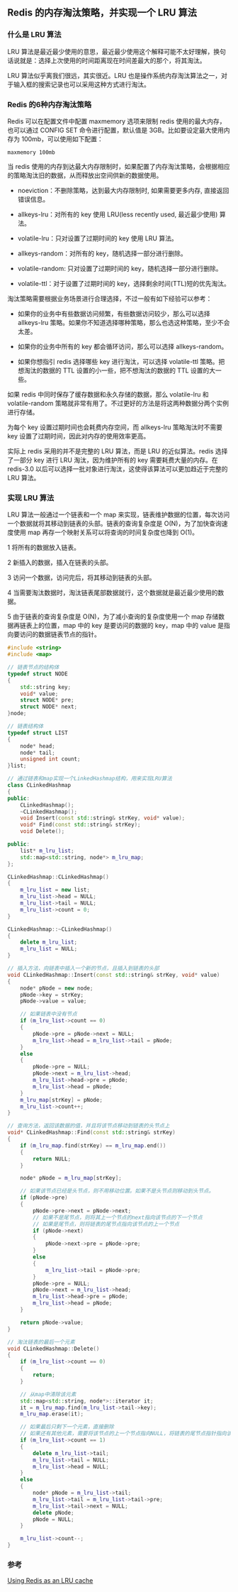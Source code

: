 ## Redis 的内存淘汰策略，并实现一个 LRU 算法

### 什么是 LRU 算法
LRU 算法是最近最少使用的意思，最近最少使用这个解释可能不太好理解，换句话说就是：选择上次使用的时间距离现在时间差最大的那个，将其淘汰。

LRU 算法似乎离我们很远，其实很近。LRU 也是操作系统内存淘汰算法之一，对于输入框的搜索记录也可以采用这种方式进行淘汰。

### Redis 的6种内存淘汰策略

Redis 可以在配置文件中配置 maxmemory 选项来限制 redis 使用的最大内存，也可以通过 CONFIG SET 命令进行配置，默认值是 3GB。比如要设定最大使用内存为 100mb，可以使用如下配置：

```
maxmemory 100mb
```

当 redis 使用的内存到达最大内存限制时，如果配置了内存淘汰策略，会根据相应的策略淘汰旧的数据，从而释放出空间供新的数据使用。

- noeviction：不删除策略，达到最大内存限制时, 如果需要更多内存, 直接返回错误信息。

- allkeys-lru：对所有的 key 使用 LRU(less recently used, 最近最少使用) 算法。

- volatile-lru：只对设置了过期时间的 key 使用 LRU 算法。

- allkeys-random：对所有的 key，随机选择一部分进行删除。

- volatile-random: 只对设置了过期时间的 key，随机选择一部分进行删除。

- volatile-ttl：对于设置了过期时间的 key，选择剩余时间(TTL)短的优先淘汰。

淘汰策略需要根据业务场景进行合理选择，不过一般有如下经验可以参考：

- 如果你的业务中有些数据访问频繁，有些数据访问较少，那么可以选择 allkeys-lru 策略。如果你不知道选择哪种策略，那么也选这种策略，至少不会太差。

- 如果你的业务中所有的 key 都会循环访问，那么可以选择 allkeys-random。

- 如果你想指引 redis 选择哪些 key 进行淘汰，可以选择 volatile-ttl 策略。把想淘汰的数据的 TTL 设置的小一些，把不想淘汰的数据的 TTL 设置的大一些。

如果 redis 中同时保存了缓存数据和永久存储的数据，那么 volatile-lru 和 volatile-random 策略就非常有用了。不过更好的方法是将这两种数据分两个实例进行存储。

为每个 key 设置过期时间也会耗费内存空间，而 allkeys-lru 策略淘汰时不需要 key 设置了过期时间，因此对内存的使用效率更高。

实际上 redis 采用的并不是完整的 LRU 算法，而是 LRU 的近似算法。redis 选择了一部分 key 进行 LRU 淘汰，因为维护所有的 key 需要耗费大量的内存。在 redis-3.0 以后可以选择一批对象进行淘汰，这使得该算法可以更加趋近于完整的 LRU 算法。

### 实现 LRU 算法

LRU 算法一般通过一个链表和一个 map 来实现，链表维护数据的位置，每次访问一个数据就将其移动到链表的头部。链表的查询复杂度是 O(N)，为了加快查询速度使用 map 再存一个映射关系可以将查询的时间复杂度也降到 O(1)。

1 将所有的数据放入链表。

2 新插入的数据，插入在链表的头部。

3 访问一个数据，访问完后，将其移动到链表的头部。

4 当需要淘汰数据时，淘汰链表尾部数据就行，这个数据就是最近最少使用的数据。

5 由于链表的查询复杂度是 O(N)，为了减小查询的复杂度使用一个 map 存储数据再链表上的位置，map 中的 key 是要访问的数据的 key，map 中的 value 是指向要访问的数据链表节点的指针。

```cpp
#include <string>
#include <map>

// 链表节点的结构体
typedef struct NODE
{
    std::string key;
    void* value;
    struct NODE* pre;
    struct NODE* next;
}node;

// 链表结构体
typedef struct LIST
{
    node* head;
    node* tail;
    unsigned int count;
}list;

// 通过链表和map实现一个LinkedHashmap结构，用来实现LRU算法
class CLinkedHashmap
{
public:
    CLinkedHashmap();
    ~CLinkedHashmap();
    void Insert(const std::string& strKey, void* value);
    void* Find(const std::string& strKey);
    void Delete();

public:
    list* m_lru_list;
    std::map<std::string, node*> m_lru_map;
};

CLinkedHashmap::CLinkedHashmap()
{
    m_lru_list = new list;
    m_lru_list->head = NULL;
    m_lru_list->tail = NULL;
    m_lru_list->count = 0;
}

CLinkedHashmap::~CLinkedHashmap()
{
    delete m_lru_list;
    m_lru_list = NULL;
}

// 插入方法，向链表中插入一个新的节点，且插入到链表的头部
void CLinkedHashmap::Insert(const std::string& strKey, void* value)
{
    node* pNode = new node;
    pNode->key = strKey;
    pNode->value = value;

    // 如果链表中没有节点
    if (m_lru_list->count == 0)
    {
        pNode->pre = pNode->next = NULL;
        m_lru_list->head = m_lru_list->tail = pNode;
    }
    else
    {
        pNode->pre = NULL;
        pNode->next = m_lru_list->head;
        m_lru_list->head->pre = pNode;
        m_lru_list->head = pNode;
    }
    m_lru_map[strKey] = pNode;
    m_lru_list->count++;
}

// 查询方法，返回该数据的值，并且将该节点移动到链表的头节点上
void* CLinkedHashmap::Find(const std::string& strKey)
{
    if (m_lru_map.find(strKey) == m_lru_map.end())
    {
        return NULL;
    }

    node* pNode = m_lru_map[strKey];

    // 如果该节点已经是头节点，则不用移动位置。如果不是头节点则移动到头节点。
    if (pNode->pre)
    {
        pNode->pre->next = pNode->next;
        // 如果不是尾节点，则将其上一个节点的next指向该节点的下一个节点
        // 如果是尾节点，则将链表的尾节点指向该节点的上一个节点
        if (pNode->next)
        {
            pNode->next->pre = pNode->pre;
        }
        else
        {
            m_lru_list->tail = pNode->pre;
        }
        pNode->pre = NULL;
        pNode->next = m_lru_list->head;
        m_lru_list->head->pre = pNode;
        m_lru_list->head = pNode;
    }

    return pNode->value;
}

// 淘汰链表的最后一个元素
void CLinkedHashmap::Delete()
{
    if (m_lru_list->count == 0)
    {
        return;
    }

    // 从map中清除该元素
    std::map<std::string, node*>::iterator it;
    it = m_lru_map.find(m_lru_list->tail->key);
    m_lru_map.erase(it);

    // 如果最后只剩下一个元素，直接删除
    // 如果还有其他元素，需要将该节点的上一个节点指向NULL，将链表的尾节点指针指向该节点的上一个节点
    if (m_lru_list->count == 1)
    {
        delete m_lru_list->tail;
        m_lru_list->tail = NULL;
        m_lru_list->head = NULL;
    }
    else
    {
        node* pNode = m_lru_list->tail;
        m_lru_list->tail = m_lru_list->tail->pre;
        m_lru_list->tail->next = NULL;
        delete pNode;
        pNode = NULL;
    }

    m_lru_list->count--;
}
```

### 参考

[Using Redis as an LRU cache](https://redis.io/topics/lru-cache)